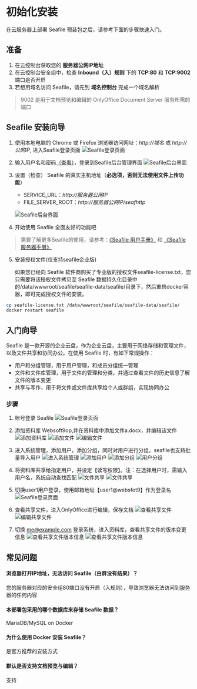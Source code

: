 # 初始化安装

在云服务器上部署 Seafile 预装包之后，请参考下面的步骤快速入门。

## 准备

1. 在云控制台获取您的 **服务器公网IP地址** 
2. 在云控制台安全组中，检查 **Inbound（入）规则** 下的 **TCP:80** 和 **TCP:9002** 端口是否开启
3. 若想用域名访问 Seafile，请先到 **域名控制台** 完成一个域名解析

> 9002 是用于文档预览和编辑的 OnlyOffice Document Server 服务所需的端口

## Seafile 安装向导

1. 使用本地电脑的 Chrome 或 Firefox 浏览器访问网址：*http://域名* 或 *http://公网IP*, 进入Seafile登录页面
   ![Seafile登录页面](http://libs.websoft9.com/Websoft9/DocsPicture/zh/seafile/seafile-login-websoft9.png)

2. 输入用户名和密码[（查看）](/zh/stack-accounts.md)，登录到Seafile后台管理界面
   ![Seafile后台界面](http://libs.websoft9.com/Websoft9/DocsPicture/zh/seafile/seafile-bk-websoft9.png)

3. 设置（检查） Seafile 的真实主机地址（**必选项，否则无法使用文件上传功能**）

   - SERVICE_URL：*http://服务器公网IP*
   - FILE_SERVER_ROOT：*http://服务器公网IP/seafhttp*

   ![Seafile后台界面](https://libs.websoft9.com/Websoft9/DocsPicture/zh/seafile/seafile-seturl-websoft9.png)


4. 开始使用 Seafile 全面友好的功能吧

> 需要了解更多Seafile的使用，请参考：[《Seafile 用户手册》](https://cloud.seafile.com/published/seafile-user-manual/home.md) 和 [《Seafile 服务器手册》](https://cloud.seafile.com/published/seafile-manual-cn/home.md)

5. 安装授权文件(仅支持seafile企业版)

   如果您已经向 Seafile 软件商购买了专业版的授权文件seafile-license.txt，您只需要将该授权文件拷贝至 Seafile 数据持久化目录中的/data/wwwroot/seafile/seafile-data/seafile/目录下，然后重启docker容器，即可完成授权文件的安装。
   
```bash
cp seafile-license.txt /data/wwwroot/seafile/seafile-data/seafile/
docker restart seafile
```
## 入门向导

Seafile 是一款开源的企业云盘，作为企业云盘，主要用于网络存储和管理文件，以及文件共享和协同办公。在使用 Seafile 时，有如下常规操作：

- 用户和分组管理，用于用户管理，和成员分组统一管理
- 文件和文件库管理，用于文件的管理和分类，并通过查看文件的历史信息了解文件的版本变更
- 共享与写作，用于将文件或文件库共享给个人或群组，实现协同办公

### 步骤

1. 账号登录 Seafile
   ![Seafile登录页面](https://libs.websoft9.com/Websoft9/blog/temp/seafile/seafile-login-websoft9.png)
   
2. 添加资料库 Websoft9op,并在资料库中添加文件a.docx，并编辑该文件
   ![添加资料库](https://libs.websoft9.com/Websoft9/blog/temp/seafile/seafile-addlib-websoft9.png)
   ![添加文件](https://libs.websoft9.com/Websoft9/blog/temp/seafile/seafile-addfile-websoft9.png)
   ![编辑文件](https://libs.websoft9.com/Websoft9/blog/temp/seafile/seafile-editfile1-websoft9.png)

3. 进入系统管理，添加用户，添加分组，同时对用户进行分组。seafile也支持批量导入用户
   ![进入系统管理](https://libs.websoft9.com/Websoft9/blog/temp/seafile/seafile-system-websoft9.png)
   ![添加用户](https://libs.websoft9.com/Websoft9/blog/temp/seafile/seafile-adduser-websoft9.png)
   ![添加分组](https://libs.websoft9.com/Websoft9/blog/temp/seafile/seafile-addgroup-websoft9.png)
   ![用户分组](https://libs.websoft9.com/Websoft9/blog/temp/seafile/seafile-addusertogroup-websoft9.png)

4. 将资料库共享给指定用户，并设定【读写权限】。注：在选择用户时，需输入用户名，系统自动查找匹配
   ![文件共享](https://libs.websoft9.com/Websoft9/blog/temp/seafile/seafile-sharefile1-websoft9.png)
   ![文件共享](https://libs.websoft9.com/Websoft9/blog/temp/seafile/seafile-sharefile-websoft9.png)

5. 切换user1用户登录，使用邮箱地址【user1@websfot9】作为登录名
   ![Seafile登录页面](https://libs.websoft9.com/Websoft9/blog/temp/seafile/seafile-login1-websoft9.png)

6. 查看共享文件，进入OnlyOffice进行编辑，保存文档
   ![查看共享文件](https://libs.websoft9.com/Websoft9/blog/temp/seafile/seafile-viewsharefile-websoft9.png)
   ![编辑共享文件](https://libs.websoft9.com/Websoft9/blog/temp/seafile/seafile-editfile-websoft9.png)

7. 切换 me@example.com 登录系统，进入资料库，查看共享文件的版本变更信息
   ![查看共享文件版本信息](https://libs.websoft9.com/Websoft9/blog/temp/seafile/seafile-viewfileinfo1-websoft9.png)
   ![查看共享文件版本信息](https://libs.websoft9.com/Websoft9/blog/temp/seafile/seafile-viewfileinfo-websoft9.png)



## 常见问题

#### 浏览器打开IP地址，无法访问 Seafile（白屏没有结果）？

您的服务器对应的安全组80端口没有开启（入规则），导致浏览器无法访问到服务器的任何内容

#### 本部署包采用的哪个数据库来存储 Seafile 数据？

MariaDB/MySQL on Docker

#### 为什么使用 Docker 安装 Seafile？

是官方推荐的安装方式

#### 默认是否支持文档预览与编辑？

支持
